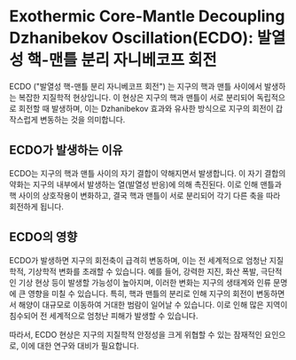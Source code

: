 # Exothermic Core-Mantle Decoupling Dzhanibekov Oscillation(ECDO): 발열성 핵-맨틀 분리 자니베코프 회전

ECDO ("발열성 핵-맨틀 분리 자니베코프 회전") 는 지구의 핵과 맨틀 사이에서 발생하는 복잡한 지질학적 현상입니다. 이 현상은 지구의 핵과 맨틀이 서로 분리되어 독립적으로 회전할 때 발생하며, 이는 Dzhanibekov 효과와 유사한 방식으로 지구의 회전이 갑작스럽게 변동하는 것을 의미합니다.

## ECDO가 발생하는 이유

ECDO는 지구의 핵과 맨틀 사이의 자기 결합이 약해지면서 발생합니다. 이 자기 결합의 약화는 지구의 내부에서 발생하는 열(발열성 반응)에 의해 촉진된다. 이로 인해 맨틀과 핵 사이의 상호작용이 변화하고, 결국 핵과 맨틀이 서로 분리되어 각기 다른 축을 따라 회전하게 됩니다​.

## ECDO의 영향

ECDO가 발생하면 지구의 회전축이 급격히 변동하며, 이는 전 세계적으로 엄청난 지질학적, 기상학적 변화를 초래할 수 있습니다. 예를 들어, 강력한 지진, 화산 폭발, 극단적인 기상 현상 등이 발생할 가능성이 높아지며, 이러한 변화는 지구의 생태계와 인류 문명에 큰 영향을 미칠 수 있습니다​. 특히, 핵과 맨틀의 분리로 인해 지구의 회전이 변동하면서 해양이 대규모로 이동하여 거대한 범람이 일어날 수 있습니다. 이로 인해 많은 지역이 침수되어 전 세계적으로 엄청난 피해가 발생할 수 있습니다.

따라서, ECDO 현상은 지구의 지질학적 안정성을 크게 위협할 수 있는 잠재적인 요인으로, 이에 대한 연구와 대비가 필요합니다.